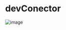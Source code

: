 # devConector

![image](https://user-images.githubusercontent.com/32282846/142961406-97caece0-6124-4f82-af6c-e49f828eb535.png)
